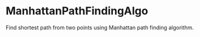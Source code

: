 # ManhattanPathFindingAlgo
Find shortest path from two points using Manhattan path finding algorithm. 
